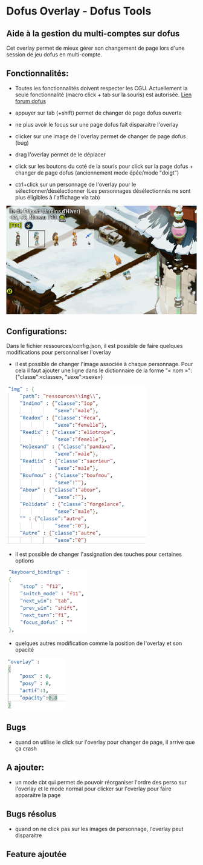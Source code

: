 # Dofus Overlay - Dofus Tools

## Aide à la gestion du multi-comptes sur dofus


Cet overlay permet de mieux gérer son changement de page lors d'une session de jeu dofus en multi-compte.

## Fonctionnalités: 
- Toutes les fonctionnalités doivent respecter les CGU. Actuellement la seule fonctionnalité (macro click + tab sur la souris) est autorisée. [Lien forum dofus](https://www.dofus.com/fr/forum/1069-dofus/2404061-macros-autorise?page=2#entry13291455)



- appuyer sur tab (+shift) permet de changer de page dofus ouverte
- ne plus avoir le focus sur une page dofus fait disparaitre l'overlay
- clicker sur une image de l'overlay permet de changer de page dofus (bug)
- drag l'overlay permet de le déplacer
- click sur les boutons du coté de la souris pour click sur la page dofus + changer de page dofus (anciennement mode épée/mode "doigt")
- ctrl+click sur un personnage de l'overlay pour le sélectionner/désélectionner (Les personnages désélectionnés ne sont plus éligibles à l'affichage via tab)



![](demo/demo.gif)

## Configurations:
Dans le fichier ressources/config.json, il est possible de faire quelques modifications pour personnaliser l'overlay
- il est possible de changer l'image associée à chaque personnage.
Pour cela il faut ajouter une ligne dans le dictionnaire de la forme "« nom »":{"classe":«classe», "sexe":«sexe»}

![](demo/imagePerso.png)

- il est possible de changer l'assignation des touches pour certaines options

![](demo/touche.png)

- quelques autres modification comme la position de l'overlay et son opacité

![](demo/overlay.png)

## Bugs
- quand on utilise le click sur l'overlay pour changer de page, il arrive que ça crash

## A ajouter:
- un mode cbt qui permet de pouvoir réorganiser l'ordre des perso sur l'overlay et le mode normal pour clicker sur l'overlay pour faire apparaitre la page


## Bugs résolus
- quand on ne click pas sur les images de personnage, l'overlay peut disparaitre



## Feature ajoutée 
